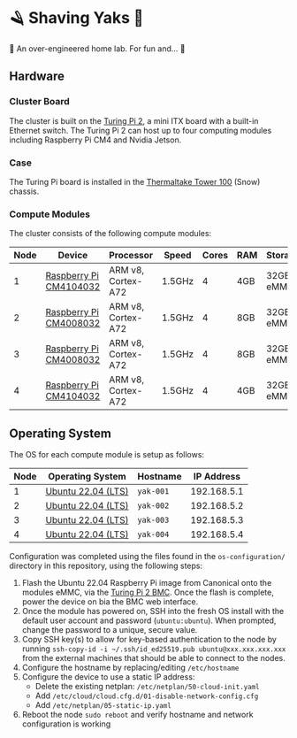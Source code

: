 # 🪒 Shaving Yaks 🐑

🧪 An over-engineered home lab. For fun and... 🏡

## Hardware

### Cluster Board

The cluster is built on the [Turing Pi 2][turing-pi], a mini ITX board with a
built-in Ethernet switch. The Turing Pi 2 can host up to four computing modules
including Raspberry Pi CM4 and Nvidia Jetson.

### Case

The Turing Pi board is installed in the [Thermaltake Tower 100][tower-100]
(Snow) chassis.

### Compute Modules

The cluster consists of the following compute modules:

| Node | Device                              | Processor          | Speed  | Cores | RAM | Storage   |
| ---- | ----------------------------------- | ------------------ | ------ | ----- | --- | --------- |
| 1    | [Raspberry Pi CM4104032][cm4104032] | ARM v8, Cortex-A72 | 1.5GHz | 4     | 4GB | 32GB eMMC |
| 2    | [Raspberry Pi CM4008032][cm4008032] | ARM v8, Cortex-A72 | 1.5GHz | 4     | 8GB | 32GB eMMC |
| 3    | [Raspberry Pi CM4008032][cm4008032] | ARM v8, Cortex-A72 | 1.5GHz | 4     | 8GB | 32GB eMMC |
| 4    | [Raspberry Pi CM4104032][cm4104032] | ARM v8, Cortex-A72 | 1.5GHz | 4     | 4GB | 32GB eMMC |

## Operating System

The OS for each compute module is setup as follows:

| Node | Operating System                      | Hostname  | IP Address  |
| ---- | ------------------------------------- | --------- | ----------- |
| 1    | [Ubuntu 22.04 (LTS)][jammy-jellyfish] | `yak-001` | 192.168.5.1 |
| 2    | [Ubuntu 22.04 (LTS)][jammy-jellyfish] | `yak-002` | 192.168.5.2 |
| 3    | [Ubuntu 22.04 (LTS)][jammy-jellyfish] | `yak-003` | 192.168.5.3 |
| 4    | [Ubuntu 22.04 (LTS)][jammy-jellyfish] | `yak-004` | 192.168.5.4 |

Configuration was completed using the files found in the `os-configuration/`
directory in this repository, using the following steps:

1. Flash the Ubuntu 22.04 Raspberry Pi image from Canonical onto the modules
   eMMC, via the [Turing Pi 2 BMC][turing-pi-bmc]. Once the flash is complete,
   power the device on bia the BMC web interface.
2. Once the module has powered on, SSH into the fresh OS install with the
   default user account and password (`ubuntu:ubuntu`). When prompted, change
   the password to a unique, secure value.
3. Copy SSH key(s) to allow for key-based authentication to the node by running
   `ssh-copy-id -i ~/.ssh/id_ed25519.pub ubuntu@xxx.xxx.xxx.xxx` from the
   external machines that should be able to connect to the nodes.
4. Configure the hostname by replacing/editing `/etc/hostname`
5. Configure the device to use a static IP address:
   - Delete the existing netplan: `/etc/netplan/50-cloud-init.yaml`
   - Add `/etc/cloud/cloud.cfg.d/01-disable-network-config.cfg`
   - Add `/etc/netplan/05-static-ip.yaml`
6. Reboot the node `sudo reboot` and verify hostname and network configuration
   is working

<!-- References -->

[turing-pi]: https://turingpi.com/product/turing-pi-2/
[tower-100]: https://thermaltakeusa.com/products/the-tower-100-snow-mini-chassis-ca-1r3-00s6wn-00
[cm4104032]: https://www.raspberrypi.com/products/compute-module-4/?variant=raspberry-pi-cm4104032
[cm4008032]: https://www.raspberrypi.com/products/compute-module-4/?variant=raspberry-pi-cm4008032
[jammy-jellyfish]: https://www.releases.ubuntu.com/22.04/
[turing-pi-bmc]: https://docs.turingpi.com/docs/turing-pi2-bmc-intro-specs
